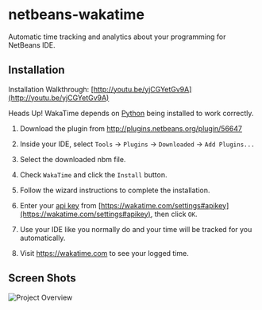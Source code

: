 netbeans-wakatime
=================

Automatic time tracking and analytics about your programming for NetBeans IDE.

Installation
------------

Installation Walkthrough: [http://youtu.be/yjCGYetGv9A](http://youtu.be/yjCGYetGv9A)

Heads Up! WakaTime depends on [Python](http://www.python.org/getit/) being installed to work correctly.

1. Download the plugin from http://plugins.netbeans.org/plugin/56647

2. Inside your IDE, select `Tools` -> `Plugins` -> `Downloaded` -> `Add Plugins...`

3. Select the downloaded nbm file.

4. Check `WakaTime` and click the `Install` button.
   
5. Follow the wizard instructions to complete the installation.

6. Enter your [api key](https://wakatime.com/settings#apikey) from [https://wakatime.com/settings#apikey](https://wakatime.com/settings#apikey), then click `OK`.

7. Use your IDE like you normally do and your time will be tracked for you automatically.

8. Visit https://wakatime.com to see your logged time.

Screen Shots
------------

![Project Overview](https://wakatime.com/static/img/ScreenShots/ScreenShot-2014-10-29.png)
